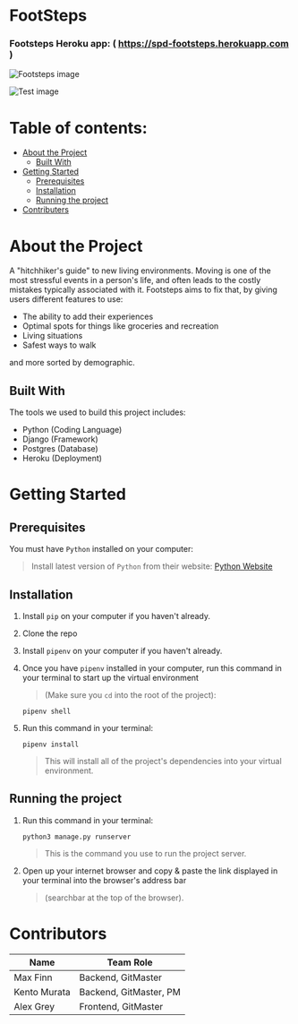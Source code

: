 # FootSteps
### Footsteps Heroku app: ( https://spd-footsteps.herokuapp.com )

![Footsteps image](https://lifestyledezine.com/wp-content/uploads/2019/10/Traveling-the-world.jpg)

![Test image](https://github.com/JorgeGallegosMS/LOL101)

# Table of contents:
* [About the Project](#About-the-Project)
    * [Built With](#Built-With)
* [Getting Started](#Getting-Started)
    * [Prerequisites](#Prerequisites)
    * [Installation](#Installation)
    * [Running the project](#Running-the-project)
* [Contributers](#Contributers)

# About the Project
A "hitchhiker's guide" to new living environments. Moving is one of the most stressful events in a person's life, and often leads to the costly mistakes typically associated with it. Footsteps aims to fix that, by giving users different features to use:
* The ability to add their experiences
* Optimal spots for things like groceries and recreation
* Living situations
* Safest ways to walk

and more sorted by demographic.


## Built With
The tools we used to build this project includes:
* Python (Coding Language)
* Django (Framework)
* Postgres (Database)
* Heroku (Deployment)
# Getting Started
## Prerequisites
You must have ```Python``` installed on your computer:

> Install latest version of ```Python``` from their website:
[Python Website](https://www.python.org)

## Installation
1. Install ```pip``` on your computer if you haven't already.
2. Clone the repo
3. Install ```pipenv``` on your computer if you haven't already.
4. Once you have ```pipenv``` installed in your computer, run this command in your terminal to start up the virtual environment 
    >(Make sure you ```cd``` into the root of the project):

    ```
    pipenv shell
    ```
5. Run this command in your terminal:
    ```
    pipenv install
    ``` 
    >This will install all of the project's dependencies into your virtual environment.

## Running the project
1. Run this command in your terminal:
    ```
    python3 manage.py runserver
    ```
    >This is the command you use to run the project server.
2. Open up your internet browser and copy & paste the link displayed in your terminal into the browser's address bar 
    >(searchbar at the top of the browser).

# Contributors
| Name          | Team Role |
| --------------| ----------|
| Max Finn      | Backend, GitMaster   |
| Kento Murata  | Backend, GitMaster, PM   |
| Alex Grey     | Frontend, GitMaster  |